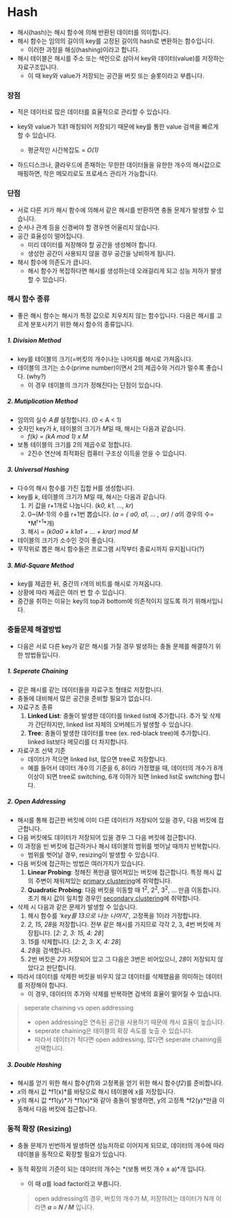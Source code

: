 # Hash

* 해시(hash)는 해시 함수에 의해 반환된 데이터를 의미합니다.
* 해시 함수는 임의의 길이의 key를 고정된 길이의 hash로 변환하는 함수입니다.
  * 이러한 과정을 해싱(hashing)이라고 합니다.
* 해시 테이블은 해시를 주소 또는 색인으로 삼아서 key와 데이터(value)를 저장하는 자료구조입니다.
  * 이 때 key와 value가 저장되는 공간을 버킷 또는 슬롯이라고 부릅니다.



### 장점

* 적은 데이터로 많은 데이터를 효율적으로 관리할 수 있습니다.

* key와 value가 1대1 매칭되어 저장되기 때문에 key를 통한 value 검색을 빠르게 할 수 있습니다.

  * 평균적인 시간복잡도 = *O(1)*

* 하드디스크나, 클라우드에 존재하는 무한한 데이터들을 유한한 개수의 해시값으로 매핑하면, 작은 메모리로도 프로세스 관리가 가능합니다.




### 단점

* 서로 다른 키가 해시 함수에 의해서 같은 해시를 반환하면 충돌 문제가 발생할 수 있습니다.
* 순서나 관계 등을 신경써야 할 경우엔 어울리지 않습니다.
* 공간 효율성이 떨어집니다.
  * 미리 데이터를 저장해야 할 공간을 생성해야 합니다.
  * 생성한 공간이 사용되지 않을 경우 공간을 낭비하게 됩니다.
* 해시 함수에 의존도가 큽니다.
  * 해시 함수가 복잡하다면 해시를 생성하는데 오래걸리게 되고 성능 저하가 발생할 수 있습니다.



### 해시 함수 종류

* 좋은 해시 함수는 해시가 특정 값으로 치우치지 않는 함수입니다. 다음은 해시를 고르게 분포시키기 위한 해시 함수의 종류입니다.

##### 1. Division Method

* key를 테이블의 크기(=버킷의 개수)나눈 나머지를 해시로 가져옵니다.
* 테이블의 크기는 소수(prime number)이면서 2의 제곱수와 거리가 멀수록 좋습니다. (why?)
  * 이 경우 테이블의 크기가 정해진다는 단점이 있습니다.

##### 2. Mutiplication Method

* 임의의 실수 *A를* 설정합니다. (0 < A < 1)
* 숫자인 key가 *k*, 테이블의 크기가 *M*일 때, 해시는 다음과 같습니다.
  * *f(k) = (kA mod 1) x M*
* 보통 테이블의 크기를 2의 제곱수로 정합니다.
  * 2진수 연산에 최적화된 컴퓨터 구조상 이득을 얻을 수 있습니다.

##### 3. Universal Hashing

* 다수의 해시 함수를 가진 집합 H를 생성합니다.
* key를 *k*, 테이블의 크기가 M일 때, 해시는 다음과 같습니다.
  1.  키 값을 r+1개로 나눕니다. (*k0, k1, ..., kr*)
  2. 0~(*M*-1)의 수를 r+1번 뽑습니다. (*a = { a0, a1, ... , ar}* / *a*의 경우의 수= *M<sup>r+1</sup>*개)
  3. 해시 = *(k0a0 + k1a1 + ... + krar) mod M*
* 테이블의 크기가 소수인 것이 좋습니다.
* 무작위로 뽑은 해시 함수들은 프로그램 시작부터 종료시까지 유지됩니다(?)

##### 3. Mid-Square Method

* key를 제곱한 뒤, 중간의 r개의 비트를 해시로 가져옵니다.
* 상황에 따라 제곱은 여러 번 할 수 있습니다.
* 중간을 취하는 이유는 key의 top과 bottom에 의존적이지 않도록 하기 위해서입니다.



### 충돌문제 해결방법

* 다음은 서로 다른 key가 같은 해시를 가질 경우 발생하는 충돌 문제를 해결하기 위한 방법들입니다.

##### 1. Seperate Chaining

* 같은 해시를 같는 데이터들을 자료구조 형태로 저장합니다.
* 충돌에 대비해서 많은 공간을 준비할 필요가 없습니다.
* 자료구조 종류
  1. **Linked List**: 충돌이 발생한 데이터를 linked list에 추가합니다. 추가 및 삭제가 간단하지만, linked list 자체의 오버헤드가 발생할 수 있습니다.
  2. **Tree**: 충돌이 발생한 데이터를 tree (ex. red-black tree)에 추가합니다. linked list보다 메모리를 더 차지합니다.
* 자료구조 선택 기준
  * 데이터가 적으면 linked list, 많으면 tree로 저장합니다.
  * 예를 들어서 데이터 개수의 기준을 6, 8이라 가정했을 때, 데이터의 개수가 8개 이상이 되면 tree로 switching, 6개 이하가 되면 linked list로 switching 합니다.

##### 2. Open Addressing

* 해시를 통해 접근한 버킷에 이미 다른 데이터가 저장되어 있을 경우, 다음 버킷에 접근합니다.
* 다음 버킷에도 데이터가 저장되어 있을 경우 그 다음 버킷에 접근합니다.
* 이 과정을 빈 버킷에 접근하거나 해시 테이블의 범위를 벗어날 때까지 반복합니다.
  * 범위를 벗어날 경우, resizing이 발생할 수 있습니다.
* 다음 버킷에 접근하는 방법은 여러가지가 있습니다.
  1. **Linear Probing**: 정해진 폭만큼 떨어져있는 버킷에 접근합니다. 특정 해시 값의 주변이 채워져있는 <u>primary clustering</u>에 취약합니다.
  2. **Quadratic Probing**: 다음 버킷을 이동할 때 1<sup>2</sup>, 2<sup>2</sup>, 3<sup>2</sup>, ... 만큼 이동합니다. 초기 해시 값이 일치할 경우인 <u>secondary clustering</u>에 취약합니다.
* 삭제 시 다음과 같은 문제가 발생할 수 있습니다.
  1. 해시 함수를 *'key를 13으로 나눈 나머지'*, 고정폭을 1이라 가정합니다.
  2. *2, 15, 28*을 저장합니다. 전부 같은 해시를 가지므로 각각 2, 3, 4번 버킷에 저장됩니다.
     [*2: 2, 3: 15, 4: 28*]
  3. *15*를 삭제합니다.
     [*2: 2, 3: X, 4: 28*]
  4. *28*을 검색합니다.
  5. 2번 버킷은 *2*가 저장되어 있고 그 다음은 3번은 비어있으니, *28*이 저장되지 않았다고 판단합니다.
* 따라서 데이터를 삭제한 버킷을 비우지 않고 데이터를 삭제했음을 의미하는 데이터를 저장해야 합니다.
  * 이 경우, 데이터의 추가와 삭제를 반복하면 검색의 효율이 떨어질 수 있습니다.

> seperate chaining vs open addressing
>
> * open addressing은 연속된 공간을 사용하기 때문에 캐시 효율이 높습니다.
> * seperate chaining은 테이블의 확장 속도를 늦츨 수 있습니다.
> * 따라서 데이터가 적다면 open addressing, 많다면 seperate chaining을 선택합니다.

##### 3. Double Hashing

* 해시를 얻기 위한 해시 함수(*f1*)와 고정폭을 얻기 위한 해시 함수(*f2*)를 준비합니다.
* *x*의 해시 값 *f1(x)*를 바탕으로 해시 테이블에 x를 저장힙니다.
* y의 해시 값 *f1(y)*가 *f1(x)*와 같아 충돌이 발생하면, y의 고정폭 *f2(y)*만큼 이동해서 다음 버킷에 접근합니다.



### 동적 확장 (Resizing)

* 충돌 문제가 빈번하게 발생하면 성능저하로 이어지게 되므로, 데이터의 개수에 따라 테이블을 동적으로 확장할 필요가 있습니다.

* 동적 확장의 기준이 되는 데이터의 개수는 *(보통 버킷 개수 x a)*개 입니다. 

  * 이 때 *a*를 load factor라고 부릅니다.

  > open addressing의 경우, 버킷의 개수가 M, 저장하려는 데이터가 N개 이라면 ***a = N / M*** 입니다.



